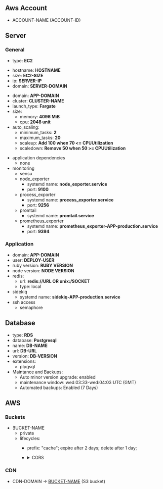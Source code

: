 ## Aws Account

* ACCOUNT-NAME (ACCOUNT-ID) <!-- infinum-dev (7021-9251-8610) --> <!-- DEVOPS -->

## Server

### General

* type: **EC2** <!-- EC2 / ECS / Baremetal --> <!-- DEVOPS -->
<!-- IF type=EC2 -->
* hostname: **HOSTNAME** <!-- rovinj --> <!-- DEVOPS -->
* size: **EC2-SIZE** <!-- t3.large --> <!-- DEVOPS -->
* ip: **SERVER-IP** <!-- 127.0.0.1 --> <!-- DEVOPS -->
* domain: **SERVER-DOMAIN** <!-- cekila.byinfinum.co --> <!-- DEVOPS -->
<!-- elsif type=ECS -->
* domain: **APP-DOMAIN** <!-- cekila.byinfinum.co --> <!-- DEVOPS -->
* cluster: **CLUSTER-NAME** <!-- production --> <!-- DEVOPS -->
* launch_type: **Fargate** <!-- Fargate / Kuberneters --><!-- DEVOPS -->
* size: <!-- DEVOPS -->
  * memory: **4096 MiB** <!-- DEVOPS -->
  * cpu: **2048 unit** <!-- DEVOPS -->
* auto_scaling: <!-- DEVOPS -->
  * minimum_tasks: **2**
  * maximum_tasks: **20**
  * scaleup: **Add 100 when 70 <= CPUUtilization**
  * scaledown: **Remove 50 when 50 >= CPUUtilization**
<!-- end -->

* application dependencies <!-- DEVELOPER -->
  * none
  <!-- * vips (v. 8.7.3) -->
* monitoring <!-- DEVOPS -->
  * sensu
  * node_exporter
    * systemd name: **node_exporter.service**
    * port: **9100**
  * process_exporter
    * systemd name: **process_exporter.service**
    * port: **9256**
  * promtail
    * systemd name: **promtail.service**
  * prometheus_exporter
    * systemd name: **prometheus_exporter-APP-production.service** <!-- prometheus_exporter-cekila-production.service -->
    * port: **9394**

### Application
* domain: **APP-DOMAIN** <!-- cekila.byinfinum.co --> <!-- DEVOPS -->
* user: **DEPLOY-USER** <!-- cekila_deploy --> <!-- DEVOPS -->
* ruby version: **RUBY VERSION** <!-- 2.7.1 --> <!-- DEVELOPER -->
* node version: **NODE VERSION** <!-- 14.0.1 --> <!-- DEVELOPER -->
* redis: <!-- DEVOPS -->
  * url: **redis://URL OR unix:/SOCKET** <!-- unix:/var/run/redis/redis-cekila.sock -->
  * type: local <!-- local / AWS ElasticCache -->
* sidekiq <!-- DEVOPS -->
  * systemd name: **sidekiq-APP-production.service** <!-- sidekiq-cekila-production.service -->
* ssh access <!-- DEVOPS -->
  * semaphore
  <!-- * stjepan.hadjic@infinum.hr -->

## Database

* type: **RDS** <!-- DEVOPS -->
* database: **Postgresql** <!-- DEVOPS -->
* name: **DB-NAME** <!-- cekila-production --> <!-- DEVOPS -->
* url: **DB-URL** <!-- cekila.abcdefghij.eu-west-1.rds.amazonaws.com --> <!-- DEVOPS -->
* version: **DB-VERSION** <!-- 12.0 --> <!-- DEVOPS -->
* extensions: <!-- DEVELOPER -->
  * plpgsql
* Maintance and Backups: <!-- DEVOPS -->
  * Auto minor version upgrade: enabled
  * maintenance window: wed:03:33-wed:04:03 UTC (GMT)
  * Automated backups: Enabled (7 Days)

## AWS

### Buckets

* BUCKET-NAME<span id="s3-APP-prod"></span> <!-- cekila-production<span id="s3-cekila-prod"></span> --> <!-- DEVOPS -->
  * private
  * lifecycles:
    * prefix: "cache"; expire after 2 days; delete after 1 day;
    * <details>
      <summary> CORS </summary>

      ```json
      [
        {
          "AllowedHeaders": [
            "content-type",
            "x-amz-date",
            "x-amz-content-sha256"
          ],
          "AllowedMethods": [ "PUT", "POST", "GET" ],
          "AllowedOrigins": [ "*" ],
          "ExposeHeaders": [ "ETag" ],
          "MaxAgeSeconds": 3000
        }
      ]
      ```
    </details>

### CDN

* CDN-DOMAIN -> [BUCKET-NAME](#s3-APP-prod) (S3 bucket) <!-- fewfwegwfe.cloudfront.net -> [cekila-production](#s3-cekila-prod) (S3 bucket) --> <!-- DEVOPS -->
